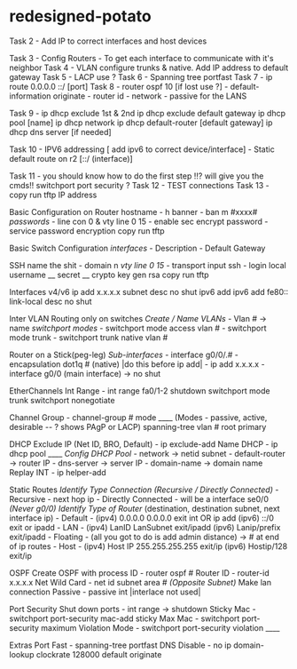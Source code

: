 # redesigned-potato
Task 2 - Add IP to correct interfaces and host devices

Task 3 - Config Routers
       - To get each interface to communicate with it's neighbor
Task 4 - VLAN configure trunks & native. Add IP address to default gateway
Task 5 - LACP use ?
Task 6 - Spanning tree portfast
Task 7 - ip route 0.0.0.0 ::/ [port]
Task 8 - router ospf 10 [if lost use ?]
        - default-information originate
        - router id
        - network
        - passive for the LANS

Task 9 - 
ip dhcp exclude 1st & 2nd
ip dhcp exclude default gateway
ip dhcp pool [name]
ip dhcp network
ip dhcp default-router [default gateway]
ip dhcp dns server [if needed]


Task 10 - IPV6 addressing [ add ipv6 to correct device/interface]
        - Static default route on r2 [::/ (interface)]

Task 11 - you should know how to do the first step !!? will give you the cmds!!
        switchport port security ?
Task 12 - TEST connections
Task 13 - copy run tftp IP address

Basic Configuration on Router
hostname - h
banner   - ban m #xxxx#
  *passwords*
    - line con 0 & vty line 0 15
    - enable sec
encrypt password - service password encryption
copy run tftp

Basic Switch Configuration
   *interfaces*
    - Description
    - Default Gateway

SSH
name the shit - domain n
  *vty line 0 15*
    - transport input ssh 
    - login local
username __ secret __
crypto key gen rsa
copy run tftp

Interfaces v4/v6
ip add x.x.x.x subnet
desc 
no shut
ipv6 add
ipv6 add fe80:: link-local
desc
no shut

Inter VLAN Routing only on switches
  *Create / Name VLANs*
    - Vlan # -> name
      *switchport modes*
        - switchport mode access vlan #
        - switchport mode trunk 
        - switchport trunk native vlan #

Router on a Stick(peg-leg)
  *Sub-interfaces*
    - interface g0/0/.#
    - encapsulation dot1q # (native) |do this before ip add|
    - ip add x.x.x.x
    - interface g0/0 (main interface) -> no shut

EtherChannels
Int Range     - int range fa0/1-2
shutdown
switchport mode trunk
switchport nonegotiate

Channel Group - channel-group # mode ____
  (Modes - passive, active, desirable -- ? shows PAgP or LACP)
spanning-tree vlan # root primary

DHCP
Exclude IP (Net ID, BRO, Default) - ip exclude-add
Name DHCP - ip dhcp pool ____
  *Config DHCP Pool*
    - network        -> netid subnet
    - default-router -> router IP
    - dns-server     -> server IP
    - domain-name    -> domain name
Replay INT - ip helper-add

Static Routes
  *Identify Type Connection (Recursive / Directly Connected)*
    - Recursive          - next hop ip
    - Directly Connected - will be a interface se0/0 *(Never g0/0)*
  *Identify Type of Router*
                     (destination, destination subnet, next interface ip)
    - Default            - (ipv4) 0.0.0.0 0.0.0.0 exit int OR ip add     (ipv6) ::/0 exit or ipadd
    - LAN                - (ipv4) LanID LanSubnet exit/ipadd             (ipv6) Lanip/prefix exit/ipadd
    - Floating           - (all you got to do is add admin distance) ->  # at end of ip routes
    - Host               - (ipv4) Host IP 255.255.255.255 exit/ip        (ipv6) Hostip/128 exit/ip

OSPF
Create OSPF with process ID - router ospf #
Router ID                   - router-id x.x.x.x
Net Wild Card               - net id subnet area # *(Opposite Subnet)*
Make lan connection Passive - passive int |interlace not used|

Port Security
Shut down ports - int range -> shutdown
Sticky Mac      - switchport port-security mac-add sticky
Max Mac         - switchport port-security maximum
Violation Mode  - switchport port-security violation ____

Extras
Port Fast   - spanning-tree portfast
DNS Disable - no ip domain-lookup
clockrate 128000
default originate
